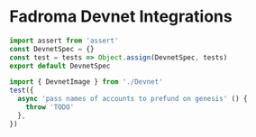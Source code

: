 # Fadroma Devnet Integrations

```typescript
import assert from 'assert'
const DevnetSpec = {}
const test = tests => Object.assign(DevnetSpec, tests)
export default DevnetSpec
```

```typescript
import { DevnetImage } from './Devnet'
test({
  async 'pass names of accounts to prefund on genesis' () {
    throw 'TODO'
  },
})
```
